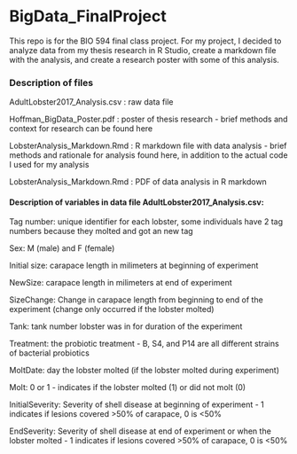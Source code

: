 # BigData_FinalProject
This repo is for the BIO 594 final class project. For my project, I decided to analyze data from my thesis research in R Studio, create a markdown file with the analysis, and create a research poster with some of this analysis. 

### Description of files
AdultLobster2017_Analysis.csv : raw data file

Hoffman_BigData_Poster.pdf : poster of thesis research - brief methods and context for research can be found here

LobsterAnalysis_Markdown.Rmd : R markdown file with data analysis - brief methods and rationale for analysis found here, in addition to the actual code I used for my analysis

LobsterAnalysis_Markdown.Rmd : PDF of data analysis in R markdown



#### Description of variables in data file AdultLobster2017_Analysis.csv: 

Tag number: unique identifier for each lobster, some individuals have 2 tag numbers because they molted and got an new tag

Sex: M (male) and F (female)

Initial size: carapace length in milimeters at beginning of experiment

NewSize: carapace length in milimeters at end of experiment

SizeChange: Change in carapace length from beginning to end of the experiment (change only occurred if the lobster molted)

Tank: tank number lobster was in for duration of the experiment

Treatment: the probiotic treatment - B, S4, and P14 are all different strains of bacterial probiotics

MoltDate: day the lobster molted (if the lobster molted during  experiment)

Molt: 0 or 1 - indicates if the lobster molted (1) or did not molt (0)

InitialSeverity: Severity of shell disease at beginning of experiment - 1 indicates if lesions covered >50% of carapace, 0 is <50%

EndSeverity: Severity of shell disease at end of experiment or when the lobster molted - 1 indicates if lesions covered >50% of carapace, 0 is <50%
